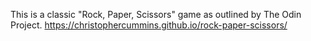 This is a classic "Rock, Paper, Scissors" game as outlined by The Odin Project.
https://christophercummins.github.io/rock-paper-scissors/
